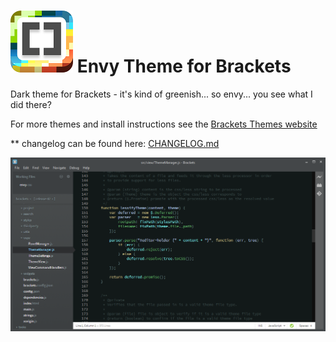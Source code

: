 ![Brackets Themes](https://github.com/Brackets-Themes/Envy/blob/master/bracket-themes-icon-100x99.png) Envy Theme for Brackets
=========

Dark theme for Brackets - it's kind of greenish... so envy... you see what I did there?

For more themes and install instructions see the [Brackets Themes website](http://brackets-themes.github.io/)

** changelog can be found here: [CHANGELOG.md](CHANGELOG.md)

![envy theme js](https://github.com/Brackets-Themes/Envy/blob/master/envy-screenshot-js.png)
